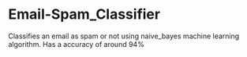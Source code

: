# Email-Spam_Classifier
Classifies an email as spam or not using naive_bayes machine learning algorithm.
Has a accuracy of around 94%
